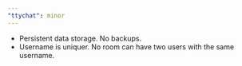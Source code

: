 ```yaml
---
"ttychat": minor
---
```


- Persistent data storage. No backups.
- Username is uniquer. No room can have two users with the same username.
